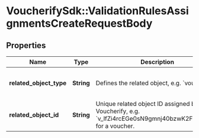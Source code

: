 # VoucherifySdk::ValidationRulesAssignmentsCreateRequestBody

## Properties

| Name | Type | Description | Notes |
| ---- | ---- | ----------- | ----- |
| **related_object_type** | **String** | Defines the related object, e.g. &#x60;voucher&#x60;. | [optional][default to &#39;voucher&#39;] |
| **related_object_id** | **String** | Unique related object ID assigned by Voucherify, e.g. &#x60;v_lfZi4rcEGe0sN9gmnj40bzwK2FH6QUno&#x60; for a voucher. | [optional] |

